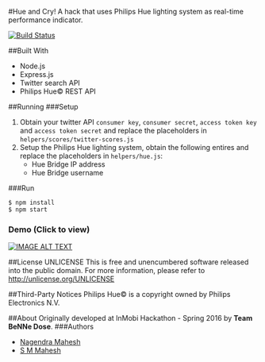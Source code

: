 #Hue and Cry!
A hack that uses Philips Hue lighting system as real-time performance indicator.

[![Build Status](https://travis-ci.org/umnagendra/hue-and-cry.svg?branch=master)](https://travis-ci.org/umnagendra/hue-and-cry)

##Built With
* Node.js
* Express.js
* Twitter search API
* Philips Hue&copy; REST API

##Running
###Setup
1. Obtain your twitter API `consumer key`, `consumer secret`, `access token key` and `access token secret` and replace the placeholders in `helpers/scores/twitter-scores.js`
2. Setup the Philips Hue lighting system, obtain the following entires and replace the placeholders in `helpers/hue.js`:
	* Hue Bridge IP address
	* Hue Bridge username

###Run
```
$ npm install
$ npm start
```

### Demo (Click to view)
[![IMAGE ALT TEXT](http://img.youtube.com/vi/reuNni7llR4/0.jpg)](http://www.youtube.com/watch?v=reuNni7llR4 "Hue and Cry!")

##License
UNLICENSE
This is free and unencumbered software released into the public domain.
For more information, please refer to http://unlicense.org/UNLICENSE

##Third-Party Notices
Philips Hue&copy; is a copyright owned by Philips Electronics N.V.

##About
Originally developed at InMobi Hackathon - Spring 2016 by **Team BeNNe Dose**.
###Authors
* [Nagendra Mahesh](https://github.com/umnagendra)
* [S M Mahesh](mailto:hue.s.smahesh@dfgh.net)



